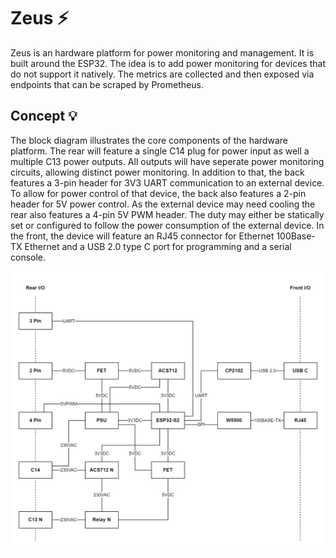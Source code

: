 # Zeus ⚡

Zeus is an hardware platform for power monitoring and management. It is built around the ESP32. The idea is to add power monitoring for devices that do not support it natively. The metrics are collected and then exposed via endpoints that can be scraped by Prometheus.

## Concept 💡

The block diagram illustrates the core components of the hardware platform. The rear will feature a single C14 plug for power input as well a multiple C13 power outputs. All outputs will have seperate power monitoring circuits, allowing distinct power monitoring. In addition to that, the back features a 3-pin header for 3V3 UART communication to an external device. To allow for power control of that device, the back also features a 2-pin header for 5V power control. As the external device may need cooling the rear also features a 4-pin 5V PWM header. The duty may either be statically set or configured to follow the power consumption of the external device. In the front, the device will feature an RJ45 connector for Ethernet 100Base-TX Ethernet and a USB 2.0 type C port for programming and a serial console.

![Block diagram](./assets/zeus.drawio.png)
